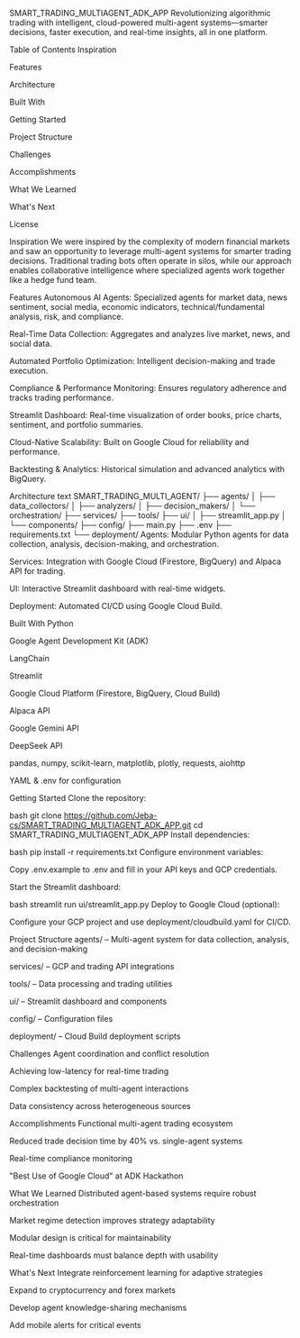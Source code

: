 SMART_TRADING_MULTIAGENT_ADK_APP
Revolutionizing algorithmic trading with intelligent, cloud-powered multi-agent systems—smarter decisions, faster execution, and real-time insights, all in one platform.

Table of Contents
Inspiration

Features

Architecture

Built With

Getting Started

Project Structure

Challenges

Accomplishments

What We Learned

What's Next

License

Inspiration
We were inspired by the complexity of modern financial markets and saw an opportunity to leverage multi-agent systems for smarter trading decisions. Traditional trading bots often operate in silos, while our approach enables collaborative intelligence where specialized agents work together like a hedge fund team.

Features
Autonomous AI Agents: Specialized agents for market data, news sentiment, social media, economic indicators, technical/fundamental analysis, risk, and compliance.

Real-Time Data Collection: Aggregates and analyzes live market, news, and social data.

Automated Portfolio Optimization: Intelligent decision-making and trade execution.

Compliance & Performance Monitoring: Ensures regulatory adherence and tracks trading performance.

Streamlit Dashboard: Real-time visualization of order books, price charts, sentiment, and portfolio summaries.

Cloud-Native Scalability: Built on Google Cloud for reliability and performance.

Backtesting & Analytics: Historical simulation and advanced analytics with BigQuery.

Architecture
text
SMART_TRADING_MULTI_AGENT/
├── agents/
│   ├── data_collectors/
│   ├── analyzers/
│   ├── decision_makers/
│   └── orchestration/
├── services/
├── tools/
├── ui/
│   ├── streamlit_app.py
│   └── components/
├── config/
├── main.py
├── .env
├── requirements.txt
└── deployment/
Agents: Modular Python agents for data collection, analysis, decision-making, and orchestration.

Services: Integration with Google Cloud (Firestore, BigQuery) and Alpaca API for trading.

UI: Interactive Streamlit dashboard with real-time widgets.

Deployment: Automated CI/CD using Google Cloud Build.

Built With
Python

Google Agent Development Kit (ADK)

LangChain

Streamlit

Google Cloud Platform (Firestore, BigQuery, Cloud Build)

Alpaca API

Google Gemini API

DeepSeek API

pandas, numpy, scikit-learn, matplotlib, plotly, requests, aiohttp

YAML & .env for configuration

Getting Started
Clone the repository:

bash
git clone https://github.com/Jeba-cs/SMART_TRADING_MULTIAGENT_ADK_APP.git
cd SMART_TRADING_MULTIAGENT_ADK_APP
Install dependencies:

bash
pip install -r requirements.txt
Configure environment variables:

Copy .env.example to .env and fill in your API keys and GCP credentials.

Start the Streamlit dashboard:

bash
streamlit run ui/streamlit_app.py
Deploy to Google Cloud (optional):

Configure your GCP project and use deployment/cloudbuild.yaml for CI/CD.

Project Structure
agents/ – Multi-agent system for data collection, analysis, and decision-making

services/ – GCP and trading API integrations

tools/ – Data processing and trading utilities

ui/ – Streamlit dashboard and components

config/ – Configuration files

deployment/ – Cloud Build deployment scripts

Challenges
Agent coordination and conflict resolution

Achieving low-latency for real-time trading

Complex backtesting of multi-agent interactions

Data consistency across heterogeneous sources

Accomplishments
Functional multi-agent trading ecosystem

Reduced trade decision time by 40% vs. single-agent systems

Real-time compliance monitoring

"Best Use of Google Cloud" at ADK Hackathon

What We Learned
Distributed agent-based systems require robust orchestration

Market regime detection improves strategy adaptability

Modular design is critical for maintainability

Real-time dashboards must balance depth with usability

What's Next
Integrate reinforcement learning for adaptive strategies

Expand to cryptocurrency and forex markets

Develop agent knowledge-sharing mechanisms

Add mobile alerts for critical events

